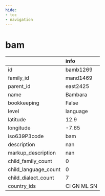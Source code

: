 ```yaml
---
hide:
- toc
- navigation
---
```

# bam
|                      | info        |
|:---------------------|:------------|
| id                   | bamb1269    |
| family_id            | mand1469    |
| parent_id            | east2425    |
| name                 | Bambara     |
| bookkeeping          | False       |
| level                | language    |
| latitude             | 12.9        |
| longitude            | -7.65       |
| iso639P3code         | bam         |
| description          | nan         |
| markup_description   | nan         |
| child_family_count   | 0           |
| child_language_count | 0           |
| child_dialect_count  | 7           |
| country_ids          | CI GN ML SN |